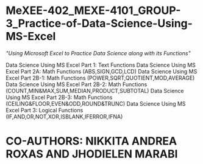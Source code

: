# MeXEE-402_MEXE-4101_GROUP-3_Practice-of-Data-Science-Using-MS-Excel
_"Using Microsoft Excel to Practice Data Science along with its Functions"_

Data Science Using MS Excel Part 1: Text Functions
Data Science Using MS Excel Part 2A: Math Functions (ABS,SIGN,GCD,LCD)
Data Science Using MS Excel Part 2B-1: Math Functions (POWER,SQRT,QUOTIENT,MOD,AVERAGE)
Data Science Using MS Excel Part 2B-2: Math Functions (COUNT,MIN&MAX,SUM,MEDIAN,PRODUCT,SUBTOTAL)
Data Science Using MS Excel Part 2B-3: Math Functions (CEILING&FLOOR,EVEN&ODD,ROUND&TRUNC)
Data Science Using MS Excel Part 3: Logical Functions (IF,AND,OR,NOT,XOR,ISBLANK,IFERROR,IFNA)

# **CO-AUTHORS: NIKKITA ANDREA ROXAS AND JHODIELEN MARABI**
